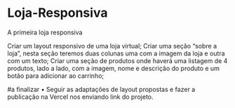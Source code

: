 # Loja-Responsiva
A primeira loja responsiva 


Criar um layout responsivo de uma loja virtual;
 Criar uma seção “sobre a loja”, nesta seção teremos
duas colunas uma com a imagem da loja e outra com
um texto;
Criar uma seção de produtos onde haverá uma listagem
de 4 produtos, lado a lado, com a imagem, nome e
descrição do produto e um botão para adicionar ao
carrinho;

#a finalizar
• Seguir as adaptações de layout propostas e fazer a
publicação na Vercel nos enviando link do projeto.
